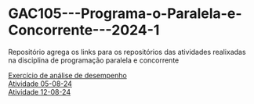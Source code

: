 # GAC105---Programa-o-Paralela-e-Concorrente---2024-1
Repositório agrega os links para os repositórios das atividades realixadas na disciplina de programação paralela e concorrente 

[Exercício de análise de desempenho](https://github.com/OsvaldoUfla/Exerc-cio-de-an-lise-de-desempenho---15-07-2024.git)    
[Atividade 05-08-24](https://github.com/OsvaldoUfla/Atividade-com-GPU---05-08-2024.git)     
[Atividade 12-08-24](https://github.com/OsvaldoUfla/Atividade-com-GPU-12-08-24.git)     
   
